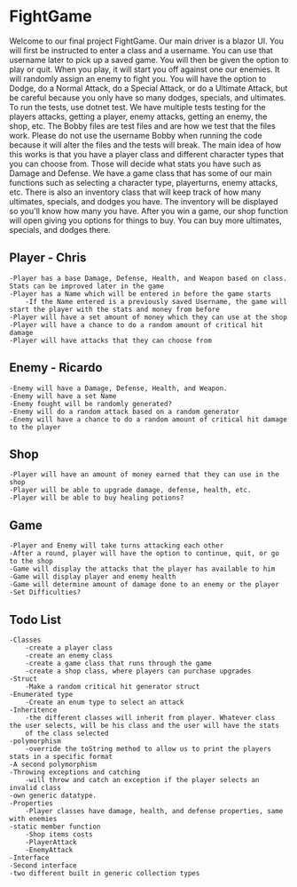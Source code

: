 # FightGame
Welcome to our final project FightGame. Our main driver is a blazor UI. You will first be instructed to enter a class and a username. You can use that username later to pick up a saved game. You will then be given the option to play or quit. When you play, it will start you off against one our enemies. It will
randomly assign an enemy to fight you. You will have the option to Dodge, do a Normal Attack, do a Special Attack, or do a Ultimate Attack, but be careful because you only have so many dodges, specials, and ultimates.
To run the tests, use dotnet test. We have multiple tests testing for the players attacks, getting a player, enemy attacks, getting an enemy, the shop, etc. The Bobby files are test files and are how we test that the files work. Please do not use the username Bobby when running the code because it will
alter the files and the tests will break.
The main idea of how this works is that you have a player class and different character types that you can choose from. Those will decide what stats you have such as Damage and Defense. We have a game class that has some of our main functions such as selecting a character type, playerturns, enemy attacks, etc. There is also an inventory class that will keep track of how many ultimates, specials, and dodges you have. The inventory will be displayed so you'll know how many you have. After you win a game, our shop function will open giving you options for things to buy. You can buy more ultimates, specials, and dodges there.

## Player - Chris
    -Player has a base Damage, Defense, Health, and Weapon based on class. Stats can be improved later in the game
    -Player has a Name which will be entered in before the game starts
        -If the Name entered is a previously saved Username, the game will start the player with the stats and money from before
    -Player will have a set amount of money which they can use at the shop
    -Player will have a chance to do a random amount of critical hit damage
    -Player will have attacks that they can choose from
## Enemy - Ricardo
    -Enemy will have a Damage, Defense, Health, and Weapon.
    -Enemy will have a set Name
    -Enemy fought will be randomly generated?
    -Enemy will do a random attack based on a random generator
    -Enemy will have a chance to do a random amount of critical hit damage to the player
## Shop
    -Player will have an amount of money earned that they can use in the shop
    -Player will be able to upgrade damage, defense, health, etc.
    -Player will be able to buy healing potions?
## Game
    -Player and Enemy will take turns attacking each other
    -After a round, player will have the option to continue, quit, or go to the shop
    -Game will display the attacks that the player has available to him
    -Game will display player and enemy health
    -Game will determine amount of damage done to an enemy or the player
    -Set Difficulties?

## Todo List
    -Classes
        -create a player class
        -create an enemy class
        -create a game class that runs through the game
        -create a shop class, where players can purchase upgrades
    -Struct
        -Make a random critical hit generator struct
    -Enumerated type
        -Create an enum type to select an attack
    -Inheritence
        -the different classes will inherit from player. Whatever class the user selects, will be his class and the user will have the stats
        of the class selected
    -polymorphism
        -override the toString method to allow us to print the players stats in a specific format
    -A second polymorphism
    -Throwing exceptions and catching
        -will throw and catch an exception if the player selects an invalid class
    -own generic datatype. 
    -Properties
        -Player classes have damage, health, and defense properties, same with enemies
    -static member function
        -Shop items costs
        -PlayerAttack
        -EnemyAttack
    -Interface
    -Second interface
    -two different built in generic collection types
